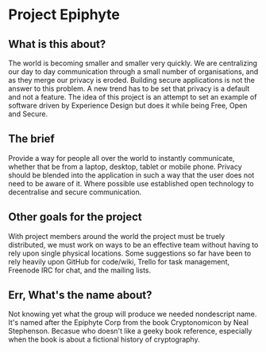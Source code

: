# Project Epiphyte

## What is this about?
The world is becoming smaller and smaller very quickly. We are centralizing our day to day communication through a small number of organisations, and as they merge our privacy is eroded. Building secure applications is not the answer to this problem. A new trend has to be set that privacy is a default and not a feature. The idea of this project is an attempt to set an example of software driven by Experience Design but does it while being Free, Open and Secure.

## The brief
Provide a way for people all over the world to instantly communicate, whether that be from a laptop, desktop, tablet or mobile phone. Privacy should be blended into the application in such a way that the user does not need to be aware of it. Where possible use established open technology to decentralise and secure communication.

## Other goals for the project
With project members around the world the project must be truely distributed, we must work on ways to be an effective team without having to rely upon single physical locations. Some suggestions so far have been to rely heavily upon GitHub for code/wiki, Trello for task management, Freenode IRC for chat, and the mailing lists.

## Err, What's the name about?
Not knowing yet what the group will produce we needed nondescript name. It's named after the Epiphyte Corp from the book Cryptonomicon by Neal Stephenson. Becasue who doesn't like a geeky book reference, especially when the book is about a fictional history of cryptography.
